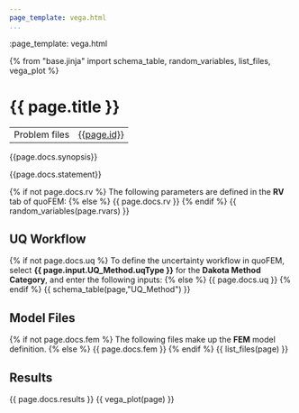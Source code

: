 ```yaml
---
page_template: vega.html
...
```

:page_template: vega.html

{% from "base.jinja" import schema_table, random_variables, list_files, vega_plot %}

# {{ page.title }}

|  |  |
|----------|------|
| Problem files | [{{page.id}}](https://github.com/claudioperez/SimCenterDocumentation/tree/examples/docs/common/user_manual/examples/desktop/quoFEM/src/{{page.id}}) |

{{page.docs.synopsis}}

{{page.docs.statement}}

{% if not page.docs.rv %}
The following parameters are defined in the **RV** tab of quoFEM:
{% else %}
{{ page.docs.rv }}
{% endif %}
{{ random_variables(page.rvars) }}

## UQ Workflow

{% if not page.docs.uq %}
To define the uncertainty workflow in quoFEM, select **{{ page.input.UQ_Method.uqType }}** for the **Dakota Method Category**, and enter the following inputs:
{% else %}
{{ page.docs.uq }}
{% endif %}
{{ schema_table(page,"UQ_Method") }}

## Model Files

{% if not page.docs.fem %}
The following files make up the **FEM** model definition.
{% else %}
{{ page.docs.fem }}
{% endif %}
{{ list_files(page) }}
<!-- <div class="admonition warning">Do not place the files in your root, downloads, or desktop folder as when the application runs it will copy the contents on the directories and subdirectories containing these files multiple times. If you are like us, your root, Downloads or Documents folders contains and awful lot of files and when the backend workflow runs you will slowly find you will run out of disk space!</div> -->

## Results

{{ page.docs.results }}
{{ vega_plot(page) }}
